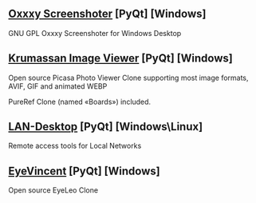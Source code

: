 
## [Oxxxy Screenshoter](https://github.com/sergkrumas/oxxxy) [PyQt] [Windows]
GNU GPL Oxxxy Screenshoter for Windows Desktop

## [Krumassan Image Viewer](https://github.com/sergkrumas/image_viewer) [PyQt] [Windows]
Open source Picasa Photo Viewer Clone supporting most image formats, AVIF, GIF and animated WEBP

PureRef Clone (named «Boards») included.

## [LAN-Desktop](https://github.com/sergkrumas/lan_desktop) [PyQt] [Windows\Linux]
Remote access tools for Local Networks

## [EyeVincent](https://github.com/sergkrumas/eye_vincent) [PyQt] [Windows]
Open source EyeLeo Clone
